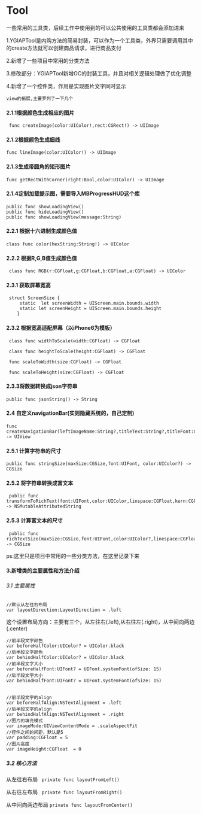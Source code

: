 # Tool
一些常用的工具类，后续工作中使用到的可以公共使用的工具类都会添加进来

1.YGIAPTool是内购方法的简易封装，可以作为一个工具类，外界只需要调用其中的create方法就可以创建商品请求，进行商品支付

2.新增了一些项目中常用的分类方法

3.修改部分：YGIAPTool新增OC的封装工具，并且对相关逻辑处理做了优化调整

4.新增了一个控件类，作用是实现图片文字同时显示



```
view的拓展,主要罗列了一下几个
```
#### 2.1.1根据颜色生成相应的图片
```
 func createImage(color:UIColor!,rect:CGRect!) -> UIImage
```

#### 2.1.2根据颜色生成细线
```
func lineImage(color:UIColor!) -> UIImage
```

#### 2.1.3生成带圆角的矩形图片
```
func getRectWithCorner(right:Bool,color:UIColor) -> UIImage
```

#### 2.1.4定制加载提示图，需要导入MBProgressHUD这个库
```
public func showLoadingView()
public func hideLoadingView()
public func showLoadingView(message:String) 
```


#### 2.2.1 根据十六进制生成颜色值
```
class func color(hexString:String!) -> UIColor
```

#### 2.2.2 根据R,G,B值生成颜色值
```
 class func RGB(r:CGFloat,g:CGFloat,b:CGFloat,a:CGFloat) -> UIColor
```

#### 2.3.1 获取屏幕宽高
```
 struct ScreenSize {
     static  let screenWidth = UIScreen.main.bounds.width
     static let screenHeight = UIScreen.main.bounds.height
    }
```

#### 2.3.2 根据宽高适配屏幕（以iPhone6为模板）
```
 class func widthToScale(width:CGFloat) -> CGFloat
 
 class func heightToScale(height:CGFloat) -> CGFloat

 func scaleToWidth(size:CGFloat) -> CGFloat
 
 func scaleToHeight(size:CGFloat) -> CGFloat
```

#### 2.3.3将数据转换成json字符串
```
public func jsonString() -> String
```

#### 2.4 自定义navigationBar(实则隐藏系统的，自己定制)
```
func createNavigationBar(leftImageName:String?,titleText:String?,titleFont:CGFloat,titleColor:UIColor?,titleImageName:String?,rightImageName:String?,alpha:CGFloat,textAlpha:CGFloat) -> UIView
```

#### 2.5.1 计算字符串的尺寸
```
public func stringSize(maxSize:CGSize,font:UIFont, color:UIColor?) -> CGSize
```

#### 2.5.2 将字符串转换成富文本
```
 public func transformToRichText(font:UIFont,color:UIColor,linspace:CGFloat,kern:CGFloat) -> NSMutableAttributedString
```

#### 2.5.3 计算富文本的尺寸
```
 public func richTextSize(maxSize:CGSize,font:UIFont,color:UIColor?,linespace:CGFloat,kern:CGFloat) -> CGSize
```


ps:这里只是项目中常用的一些分类方法，在这里记录下来



#### 3.新增类的主要属性和方法介绍

###### 3.1 主要属性

```
//默认从左往右布局
var layoutDirection:LayoutDirection = .left

```
这个设置布局方向：主要有三个，从左往右(.left),从右往左(.right)，从中间向两边(.center)

```
//前半段文字颜色
var beforeHalfColor:UIColor? = UIColor.black
//后半段文字颜色
var behindHalfColor:UIColor? = UIColor.black
//前半段文字大小
var beforeHalfFont:UIFont? = UIFont.systemFont(ofSize: 15)
//后半段文字大小
var behindHalfFont:UIFont? = UIFont.systemFont(ofSize: 15)


//前半段文字的align
var beforeHalfAlign:NSTextAlignment = .left
//后半段文字的align
var behindHalfAlign:NSTextAlignment = .right
//图片的填充模式
var imageMode:UIViewContentMode = .scaleAspectFit
//控件之间的间距，默认是5
var padding:CGFloat = 5
//图片高度
var imageHeight:CGFloat  = 0

```

##### 3.2 核心方法

从左往右布局
```  private func layoutFromLeft() ```

从右往左布局
```  private func layoutFromRight() ```

从中间向两边布局
``` private func layoutFromCenter() ```
















